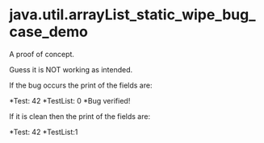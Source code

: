 # java.util.arrayList_static_wipe_bug_case_demo
A proof of concept.

Guess it is NOT working as intended.

If the bug occurs the print of the fields are:

*Test: 42 
*TestList: 0
*Bug verified!

If it is clean then the print of the fields are:

*Test: 42 
*TestList:1 
